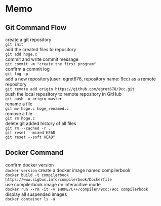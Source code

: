 # Memo

## Git Command Flow

create a git repository  
`git init`  
add the created files to repository  
`git add hoge.c`  
commit and write commit message  
`git commit -m "create the first program"`  
confirm a commit log  
`git log -p`  
add a new repository(user: egret678, repository name: 9cc) as a remote repository  
`git remote add origin https://github.com/egret678/9cc.git`  
push the local repository to remote repository in GitHub  
`git push -u origin master`  
rename a file  
`git mv hoge.c hoge_renamed.c`  
remove a file  
`git rm hoge.c`  
delete git added history of all files  
`git rm --cached -r .`  
`git reset --mixed HEAD`  
`git reset --soft HEAD^`  

## Docker Command

confirm docker version  
`docker version`
create a docker image named compilerbook  
`docker build -t compilerbook https://www.sigbus.info/compilerbook/Dockerfile`  
use compilerbook image on interacitive mode  
`docker run --rm -it -v $HOME/C++/compiler/9cc:/9cc compilerbook`  
display all suspended images  
`docker container ls -a`  
